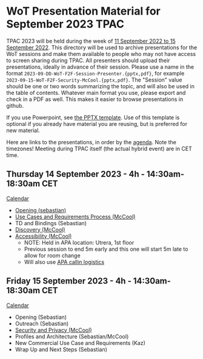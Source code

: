 # WoT Presentation Material for September 2023 TPAC
TPAC 2023 will be held during the week of 
[11 September 2022 to 15 September 2022]([https://www.w3.org/WoT/IG/wiki/F2F_meeting,_September_2022](https://www.w3.org/2023/09/TPAC/)).
This directory will be used to archive presentations for the WoT sessions
and make them available to people
who may not have access to screen sharing during TPAC.
All presenters should upload their presentations, ideally in advance of their session.
Please use a name in the format `2023-09-DD-WoT-F2F-Session-Presenter.{pptx,pdf}`,
for example `2023-09-15-WoT-F2F-Security-McCool.{pptx,pdf}`.  The "Session" value should be one
or two words summarizing the topic, and will also be used in the table of contents.
Whatever main format you use, please export and check in a PDF as well.
This makes it easier to browse presentations in github.

If you use Powerpoint, see 
[the PPTX template](Template-2023-09-DD-WoT-TPAC-Session-Presenter.potx).
Use of this template is optional if you already have material you are reusing,
but is preferred for new material.

Here are links to the presentations, in order by the
[agenda](https://www.w3.org/WoT/IG/wiki/Main_WoT_WebConf/2023_WoT_TPAC_Agenda#TPAC_Agenda).
Note the timezones!
Meeting during TPAC itself (the actual hybrid event) are in CET time.

## Thursday 14 September 2023 - 4h - 14:30am-18:30am CET
[Calendar](https://www.w3.org/events/meetings/4bc67292-6edc-4e66-8d97-bdf0cb2eb46a/)
* [Opening (sebastian)](2023-09-14-WoT-TPAC-Opening-Sebastian.pptx)
* [Use Cases and Requirements Process (McCool)](2023-09-14-WoT-TPAC-UseCases-McCool.pdf)
* TD and Bindings (Sebastian)
* [Discovery (McCool)](2023-09-14-WoT-TPAC-Discovery-McCool.pdf)
* [Accessibility (McCool)](2023-09-14-WoT-TPAC-Accessibility-McCool.pdf)
    - NOTE: Held in APA location: Utrera, 1st floor
    - Previous session to end 5m early and this one will start 5m late to allow for room change
    - Will also use [APA callin logistics](https://www.w3.org/events/meetings/440affc9-1de1-4036-b97e-66fd97d51bac/)

## Friday 15 September 2023 - 4h - 14:30am-18:30am CET
[Calendar](https://www.w3.org/events/meetings/a98d2f0d-599e-4fa8-b1cd-1a5ef5d8236e/)
* Opening (Sebastian)
* Outreach (Sebastian)
* [Security and Privacy (McCool)](2023-09-15-WoT-TPAC-Security-McCool.pdf)
* Profiles and Architecture (Sebastian/McCool)
* New Commercial Use Case and Requirements (Kaz)
* Wrap Up and Next Steps (Sebastian)
